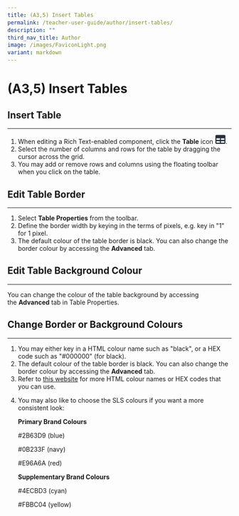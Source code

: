 ```yaml
---
title: (A3,5) Insert Tables
permalink: /teacher-user-guide/author/insert-tables/
description: ""
third_nav_title: Author
image: /images/FaviconLight.png
variant: markdown
---
```

<h1 id="insert-tables">(A3,5) Insert Tables</h1>
<h2 id="-insert-table-">Insert Table</h2>
<hr>
<ol>
<li>When editing a Rich Text-enabled component, click the <strong>Table</strong> icon <img style="width:1.5rem; display: inline;" src="/images/Icons/Table.svg">.</li>
<li>Select the number of columns and rows for the table by dragging the cursor across the grid.</li>
<li>You may add or remove rows and columns using the floating toolbar when you click on the table.</li>
</ol>
<h2 id="-edit-table-border-">Edit Table Border</h2>
<hr>
<ol>
<li>Select <strong>Table Properties</strong> from the toolbar.</li>
<li>Define the border width by keying in the terms of pixels, e.g. key in "1" for 1 pixel.</li>
<li>The default colour of the table border is black. You can also change the border colour by accessing the <strong>Advanced</strong> tab.</li>
</ol>
<h2 id="-edit-table-background-colour-">Edit Table Background Colour</h2>
<hr>
<p>You can change the colour of the table background by accessing the&nbsp;<b>Advanced</b>&nbsp;tab in Table Properties.</p>
<h2 id="-change-border-or-background-colours-">Change Border or Background Colours</h2>
<hr>
<ol>
<li>You may either key in a HTML colour name such as "black", or a HEX code such as "#000000" (for black).</li>
<li>The default colour of the table border is black. You can also change the border colour by accessing the <strong>Advanced</strong> tab.</li>
<li>Refer to <a target="_blank" href="https://htmlcolorcodes.com/color-names/">this website</a> for more HTML colour names or HEX codes that you can use.</li>
<li><p>You may also like to choose the SLS colours if you want a more consistent look:</p>
<p> <strong>Primary Brand Colours</strong></p>
<p> #2B63D9 (blue)</p>
<p> #0B233F (navy)</p>
<p> #E96A6A (red)</p>
<p> <strong>Supplementary Brand Colours</strong></p>
<p> #4ECBD3 (cyan)</p>
<p> #FBBC04 (yellow)</p>
</li>
</ol>